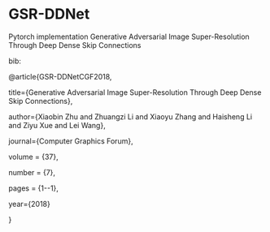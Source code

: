 # GSR-DDNet
Pytorch implementation Generative Adversarial Image Super-Resolution Through Deep Dense Skip Connections

bib:

@article{GSR-DDNetCGF2018,

  title={Generative Adversarial Image Super-Resolution Through Deep Dense Skip Connections},
  
  author={Xiaobin Zhu and Zhuangzi Li and Xiaoyu Zhang and Haisheng Li and Ziyu Xue and Lei Wang},
  
  journal={Computer Graphics Forum},
  
  volume = {37},
  
  number = {7},
  
  pages  = {1--1},
  
  year={2018}
  
}
